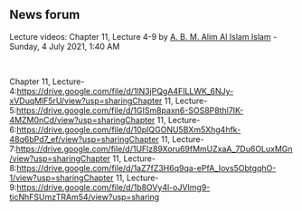 <h2>News forum</h2><a href="https://moodle.cse.buet.ac.bd/user/view.php?id=34&course=569"></a>
Lecture videos: Chapter 11, Lecture 4-9
by <a href="https://moodle.cse.buet.ac.bd/user/view.php?id=34&course=569">A. B. M. Alim Al Islam Islam</a> - Sunday, 4 July 2021, 1:40 AM


 

Chapter 11, Lecture-4:https://drive.google.com/file/d/1lN3jPQgA4FILLWK_6NJy-xVDuqMlF5rU/view?usp=sharingChapter 11, Lecture-5:https://drive.google.com/file/d/1GISm8paxn6-SOS8P8thl7IK-4MZM0nCd/view?usp=sharingChapter 11, Lecture-6:https://drive.google.com/file/d/10pIQGONU5BXm5Xhg4hfk-48q6bPd7_ef/view?usp=sharingChapter 11, Lecture-7:https://drive.google.com/file/d/1UFlz89Xoru69fMmUZxaA_7Du6OLuxMGn/view?usp=sharingChapter 11, Lecture-8:https://drive.google.com/file/d/1aZ7fZ3H6q9qa-ePfA_Iovs5ObtgqhO-1/view?usp=sharingChapter 11, Lecture-9:https://drive.google.com/file/d/1b8OVy4l-oJVImg9-ticNhFSUmzTRAm54/view?usp=sharing






